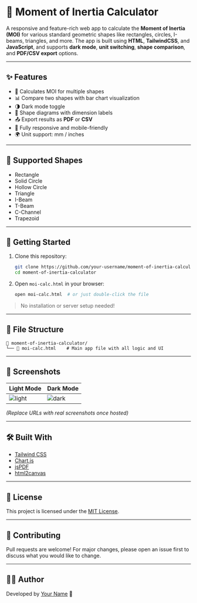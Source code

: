 # 📐 Moment of Inertia Calculator

A responsive and feature-rich web app to calculate the **Moment of Inertia (MOI)** for various standard geometric shapes like rectangles, circles, I-beams, triangles, and more. The app is built using **HTML**, **TailwindCSS**, and **JavaScript**, and supports **dark mode**, **unit switching**, **shape comparison**, and **PDF/CSV export** options.

---

## ✨ Features

- 🧮 Calculates MOI for multiple shapes
- 📊 Compare two shapes with bar chart visualization
- 🌗 Dark mode toggle
- 📐 Shape diagrams with dimension labels
- 📤 Export results as **PDF** or **CSV**
- 📱 Fully responsive and mobile-friendly
- 🌍 Unit support: mm / inches

---

## 🧩 Supported Shapes

- Rectangle
- Solid Circle
- Hollow Circle
- Triangle
- I-Beam
- T-Beam
- C-Channel
- Trapezoid

---

## 🚀 Getting Started

1. Clone this repository:
   ```bash
   git clone https://github.com/your-username/moment-of-inertia-calculator.git
   cd moment-of-inertia-calculator
   ```

2. Open `moi-calc.html` in your browser:
   ```bash
   open moi-calc.html  # or just double-click the file
   ```

> No installation or server setup needed!

---

## 📂 File Structure

```
📁 moment-of-inertia-calculator/
└── 📄 moi-calc.html    # Main app file with all logic and UI
```

---

## 📸 Screenshots

| Light Mode | Dark Mode |
|------------|-----------|
| ![light](https://user-images.githubusercontent.com/your-username/light-preview.png) | ![dark](https://user-images.githubusercontent.com/your-username/dark-preview.png) |

*(Replace URLs with real screenshots once hosted)*

---

## 🛠 Built With

- [Tailwind CSS](https://tailwindcss.com/)
- [Chart.js](https://www.chartjs.org/)
- [jsPDF](https://github.com/parallax/jsPDF)
- [html2canvas](https://html2canvas.hertzen.com/)

---

## 📄 License

This project is licensed under the [MIT License](LICENSE).

---

## 🙌 Contributing

Pull requests are welcome! For major changes, please open an issue first to discuss what you would like to change.

---

## 👨‍💻 Author

Developed by [Your Name](https://github.com/your-username) 🚀
